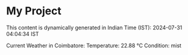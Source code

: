 # My Project

This content is dynamically generated in Indian Time (IST): 2024-07-31 04:04:34 IST


Current Weather in Coimbatore:
Temperature: 22.88 °C
Condition: mist
